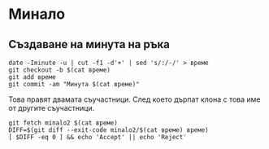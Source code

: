 # Минало

## Създаване на минута на ръка

```
date -Iminute -u | cut -f1 -d'+' | sed 's/:/-/' > време
git checkout -b $(cat време)
git add време
git commit -am "Минута $(cat време)"
```

Това правят двамата съучастници. След което дърпат клона с това име от другите съучастници. 

```
git fetch minalo2 $(cat време)
DIFF=$(git diff --exit-code minalo2/$(cat време) време)
[ $DIFF -eq 0 ] && echo 'Accept' || echo 'Reject'
```



